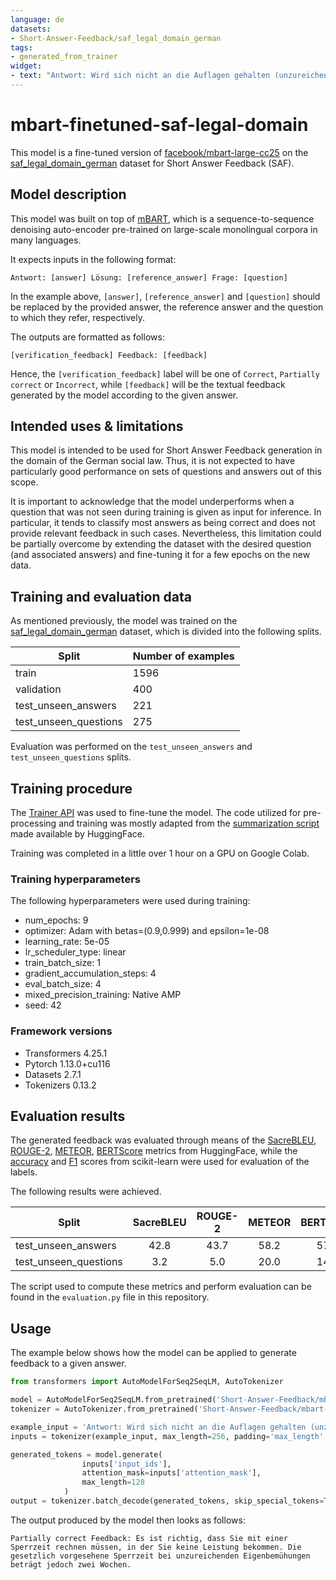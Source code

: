 ```yaml
---
language: de
datasets:
- Short-Answer-Feedback/saf_legal_domain_german
tags:
- generated_from_trainer
widget:
- text: "Antwort: Wird sich nicht an die Auflagen gehalten (unzureichende Eigenbemühung), droht eine Sperrzeit von 1-2 Wochen. Dadurch wird für die genannte zeit keine Leistung gezahlt, die Anspruchsdauer vermindert sich insgesamt. Bei wichtigen Gründen wird die Sperrzeit nicht verordnet. Lösung: Merkblatt 1 für Arbeitslose, S. 22: Erbringen Sie die Pflichten im Zusammenhang mit den Eigenbemühungen nicht, nicht rechtzeitig oder nicht vollständig, tritt eine Sperrzeit (0,75 p) ein. Merkblatt 1 für Arbeitslose, S. 55: Die Dauer einer Sperrzeit bei unzureichenden Eigenbemühungen beträgt zwei Wochen. (0,25 p). Frage: Mit welcher Folge und welcher Dauer müssen Sie rechnen, wenn Sie Ihre notwendigen Eigenbemühungen nicht rechtzeitig oder nicht vollständig erfüllen?"
---
```


# mbart-finetuned-saf-legal-domain

This model is a fine-tuned version of [facebook/mbart-large-cc25](https://huggingface.co/facebook/mbart-large-cc25) on the [saf_legal_domain_german](https://huggingface.co/datasets/Short-Answer-Feedback/saf_legal_domain_german) dataset for Short Answer Feedback (SAF).

## Model description

This model was built on top of [mBART](https://arxiv.org/abs/2001.08210), which is a sequence-to-sequence denoising auto-encoder pre-trained on large-scale monolingual corpora in many languages.

It expects inputs in the following format:
```
Antwort: [answer] Lösung: [reference_answer] Frage: [question]
```

In the example above, `[answer]`, `[reference_answer]` and `[question]` should be replaced by the provided answer, the reference answer and the question to which they refer, respectively.


The outputs are formatted as follows:
```
[verification_feedback] Feedback: [feedback]
```

Hence, the `[verification_feedback]` label will be one of `Correct`, `Partially correct` or `Incorrect`, while `[feedback]` will be the textual feedback generated by the model according to the given answer.

## Intended uses & limitations

This model is intended to be used for Short Answer Feedback generation in the domain of the German social law. Thus, it is not expected to have particularly good performance on sets of questions and answers out of this scope.

It is important to acknowledge that the model underperforms when a question that was not seen during training is given as input for inference. In particular, it tends to classify most answers as being correct and does not provide relevant feedback in such cases. Nevertheless, this limitation could be partially overcome by extending the dataset with the desired question (and associated answers) and fine-tuning it for a few epochs on the new data.

## Training and evaluation data

As mentioned previously, the model was trained on the [saf_legal_domain_german](https://huggingface.co/datasets/Short-Answer-Feedback/saf_legal_domain_german) dataset, which is divided into the following splits.

| Split                 | Number of examples |
| --------------------- | ------------------ |
| train                 | 1596	             |
| validation            | 400	             |
| test_unseen_answers   | 221	             |
| test_unseen_questions | 275                |

Evaluation was performed on the `test_unseen_answers` and `test_unseen_questions` splits.

## Training procedure

The [Trainer API](https://huggingface.co/docs/transformers/main_classes/trainer#transformers.Seq2SeqTrainer) was used to fine-tune the model. The code utilized for pre-processing and training was mostly adapted from the [summarization script](https://github.com/huggingface/transformers/tree/main/examples/pytorch/summarization) made available by HuggingFace.

Training was completed in a little over 1 hour on a GPU on Google Colab.

### Training hyperparameters

The following hyperparameters were used during training:
- num_epochs: 9
- optimizer: Adam with betas=(0.9,0.999) and epsilon=1e-08
- learning_rate: 5e-05
- lr_scheduler_type: linear
- train_batch_size: 1
- gradient_accumulation_steps: 4
- eval_batch_size: 4
- mixed_precision_training: Native AMP
- seed: 42

### Framework versions

- Transformers 4.25.1
- Pytorch 1.13.0+cu116
- Datasets 2.7.1
- Tokenizers 0.13.2

## Evaluation results

The generated feedback was evaluated through means of the [SacreBLEU](https://huggingface.co/spaces/evaluate-metric/sacrebleu), [ROUGE-2](https://huggingface.co/spaces/evaluate-metric/rouge), [METEOR](https://huggingface.co/spaces/evaluate-metric/meteor), [BERTScore](https://huggingface.co/spaces/evaluate-metric/bertscore) metrics from HuggingFace, while the [accuracy](https://scikit-learn.org/stable/modules/generated/sklearn.metrics.accuracy_score.html) and [F1](https://scikit-learn.org/stable/modules/generated/sklearn.metrics.f1_score.html) scores from scikit-learn were used for evaluation of the labels.

The following results were achieved.

| Split                 | SacreBLEU | ROUGE-2 | METEOR | BERTScore | Accuracy | Weighted F1 | Macro F1 | 
| --------------------- | :-------: | :-----: | :----: | :-------: | :------: | :---------: | :------: |
| test_unseen_answers   | 42.8	    | 43.7    | 58.2   | 57.5      | 81.0     | 80.1        | 74.6     |
| test_unseen_questions | 3.2       | 5.0     | 20.0   | 14.8      | 60.7     | 55.3        | 55.4     |


The script used to compute these metrics and perform evaluation can be found in the `evaluation.py` file in this repository.

## Usage

The example below shows how the model can be applied to generate feedback to a given answer.

```python
from transformers import AutoModelForSeq2SeqLM, AutoTokenizer

model = AutoModelForSeq2SeqLM.from_pretrained('Short-Answer-Feedback/mbart-finetuned-saf-legal-domain')
tokenizer = AutoTokenizer.from_pretrained('Short-Answer-Feedback/mbart-finetuned-saf-legal-domain')

example_input = 'Antwort: Wird sich nicht an die Auflagen gehalten (unzureichende Eigenbemühung), droht eine Sperrzeit von 1-2 Wochen. Dadurch wird für die genannte zeit keine Leistung gezahlt, die Anspruchsdauer vermindert sich insgesamt. Bei wichtigen Gründen wird die Sperrzeit nicht verordnet. Lösung: Merkblatt 1 für Arbeitslose, S. 22: Erbringen Sie die Pflichten im Zusammenhang mit den Eigenbemühungen nicht, nicht rechtzeitig oder nicht vollständig, tritt eine Sperrzeit (0,75 p) ein. Merkblatt 1 für Arbeitslose, S. 55: Die Dauer einer Sperrzeit bei unzureichenden Eigenbemühungen beträgt zwei Wochen. (0,25 p). Frage: Mit welcher Folge und welcher Dauer müssen Sie rechnen, wenn Sie Ihre notwendigen Eigenbemühungen nicht rechtzeitig oder nicht vollständig erfüllen?'
inputs = tokenizer(example_input, max_length=256, padding='max_length', truncation=True, return_tensors='pt')

generated_tokens = model.generate(
                inputs['input_ids'],
                attention_mask=inputs['attention_mask'],
                max_length=128
            )
output = tokenizer.batch_decode(generated_tokens, skip_special_tokens=True)[0]
```

The output produced by the model then looks as follows:

```
Partially correct Feedback: Es ist richtig, dass Sie mit einer Sperrzeit rechnen müssen, in der Sie keine Leistung bekommen. Die gesetzlich vorgesehene Sperrzeit bei unzureichenden Eigenbemühungen beträgt jedoch zwei Wochen.
```

